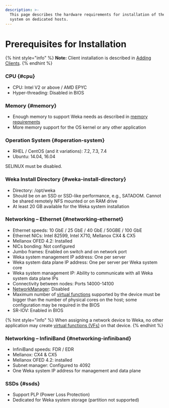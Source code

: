 ```yaml
---
description: >-
  This page describes the hardware requirements for installation of the Weka
  system on dedicated hosts.
---
```


# Prerequisites for Installation

{% hint style="info" %}
**Note:** Client installation is described in [Adding Clients](adding-clients-bare-metal.md).
{% endhint %}

### CPU {#cpu}

* CPU: Intel V2 or above / AMD EPYC
* Hyper-threading: Disabled in BIOS

### Memory {#memory}

* Enough memory to support Weka needs as described in [memory requirements ](https://docs.weka.io/~/edit/primary/installation/planning-a-weka-system-installation#memory-resource-planning)
* More memory support for the OS kernel or any other application

### Operation System {#operation-system}

* RHEL / CentOS \(and it variations\): 7.2, 7.3, 7.4
* Ubuntu: 14.04, 16.04

SELINUX must be disabled.

### Weka Install Directory {#weka-install-directory}

* Directory: /opt/weka
* Should be on an SSD or SSD-like performance, e.g., SATADOM. Cannot be shared remotely NFS mounted or on RAM drive
* At least 20 GB available for the Weka system installation

### Networking – Ethernet {#networking-ethernet}

* Ethernet speeds: 10 GbE / 25 GbE / 40 GbE / 50GBE / 100 GbE
* Ethernet NICs: Intel 82599, Intel X710, Mellanox CX4 & CX5
* Mellanox OFED 4.2: Installed
* NICs bonding: Not configured
* Jumbo frames: Enabled on switch and on network port
* Weka system management IP address: One per server
* Weka system data plane IP address: One per server per Weka system core
* Weka system management IP: Ability to communicate with all Weka system data plane IPs
* Connectivity between nodes: Ports 14000-14100
* [NetworkManager](https://en.wikipedia.org/wiki/NetworkManager): Disabled
* Maximum number of [virtual functions](https://en.wikipedia.org/wiki/Network_function_virtualization) supported by the device must be bigger than the number of physical cores on the host; some configuration may be required in the BIOS
* SR-IOV: Enabled in BIOS

{% hint style="info" %}
When assigning a network device to Weka, no other application may create [virtual functions \(VFs\)](https://en.wikipedia.org/wiki/Network_function_virtualization) on that device.
{% endhint %}

### Networking – InfiniBand {#networking-infiniband}

* InfiniBand speeds: FDR / EDR
* Mellanox: CX4 & CX5
* Mellanox OFED 4.2: installed
* Subnet manager: Configured to 4092
* One Weka system IP address for management and data plane

### SSDs {#ssds}

* Support PLP \(Power Loss Protection\)
* Dedicated for Weka system storage \(partition not supported\)


